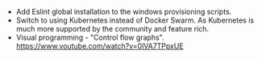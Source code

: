 - Add Eslint global installation to the windows provisioning scripts.
- Switch to using Kubernetes instead of Docker Swarm. As Kubernetes is much more supported by the community and feature rich.
- Visual programming - "Control flow graphs". https://www.youtube.com/watch?v=0lVA7TPpxUE